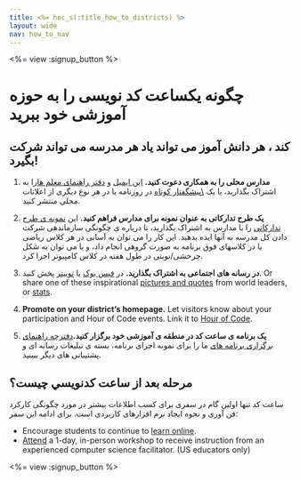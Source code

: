 ```yaml
---
title: <%= hoc_s(:title_how_to_districts) %>
layout: wide
nav: how_to_nav
---
```

<%= view :signup_button %>

# چگونه یکساعت کد نویسی را به حوزه آموزشی خود ببرید

## هر مدرسه می تواند شرکت ‎کند ، هر دانش آموز می تواند یاد بگیرد!

1. **مدارس محلی را به همکاری دعوت کنید.** [این ایمیل](<%= resolve_url('/promote/resources#sample-emails') %>) و [دفتر راهنمای معلم ها](<%= resolve_url('/how-to') %>)را به اشتراک بگذارید، یا یک [\پیشگفتار کوتاه](<%= resolve_url('/promote/stats') %>) در روزنامه یا در هر نوع دیگری از اعلانات محلی منتشر کنید.

2. **یک طرح تدارکاتی به عنوان نمونه برای مدارس فراهم کنید.** این [نمونه ی طرح تدارکاتی](<%= localized_file('/files/HOC_Logistics_plan.pdf') %>) را با مدارس به اشتراک بگذارید، تا درباره ی چگونگی سازماندهی شرکت دادن کل مدرسه به آنها ایده بدهید. این کار را می توان به آسانی در هر کلاس ریاضی یا در کلاسهای فوق برنامه به صورت گروهی انجام داد، و یا می توان به شکل چرخشی/نوبتی در طول هفته در کلاس کامپیوتر اجرا کرد.

3. **در رسانه های اجتماعی به اشتراک بگذارید.** در [فیس بوک](https://www.facebook.com/sharer/sharer.php?u=http%3A%2F%2Fhourofcode.com%2Fus) یا [توییتر](https://twitter.com/intent/tweet?url=http%3A%2F%2Fhourofcode.com&text=I%27m%20participating%20in%20this%20year%27s%20%23HourOfCode%2C%20are%20you%3F%20%40codeorg&original_referer=https%3A%2F%2Fwww.google.com%2Furl%3Fq%3Dhttps%253A%252F%252Ftwitter.com%252Fshare%253Fhashtags%253D%2526amp%253Brelated%253Dcodeorg%2526amp%253Btext%253DI%252527m%252Bparticipating%252Bin%252Bthis%252Byear%252527s%252B%252523HourOfCode%25252C%252Bare%252Byou%25253F%252B%252540codeorg%2526amp%253Burl%253Dhttp%25253A%25252F%25252Fhourofcode.com%26sa%3DD%26sntz%3D1%26usg%3DAFQjCNE1GLTUbKZfMlEh9Aj5w0iswz6PYQ&related=codeorg&hashtags=) پخش کنید. Or share one of these inspirational [pictures and quotes](<%= resolve_url('/promote/resources#social') %>) from world leaders, or [stats](<%= resolve_url('/promote/stats') %>).

4. **Promote on your district’s homepage.** Let visitors know about your participation and Hour of Code events. Link it to [Hour of Code](<%= resolve_url('/') %>).

5. **یک برنامه ی ساعت کد در منطقه ی آموزشی خود برگزار کنید.**[دفترچه راهنمای برگزاری برنامه های](<%= resolve_url('/how-to/events') %>) ما را برای نمونه اجرای برنامه، بسته ی تبلیغات رسانه ای و پشتیبانی های دیگر ببینید.

## مرحله بعد از ساعت كدنويسي چيست؟

ساعت کد تنها اولین گام در سفری برای کسب اطلاعات بیشتر در مورد چگونگی کارکرد فن آوری و نحوه ایجاد نرم افزارهای کاربردی است. برای ادامه این سفر:

- Encourage students to continue to [learn online](<%= codeorg_url('/learn/beyond') %>).
- [Attend](<%= codeorg_url('/professional-development-workshops') %>) a 1-day, in-person workshop to receive instruction from an experienced computer science facilitator. (US educators only)

<%= view :signup_button %>